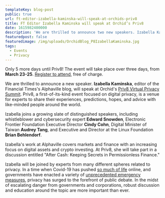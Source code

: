 ```yaml
---
templateKey: blog-post
public: true
url: ft-editor-izabella-kaminska-will-speak-at-orchids-priv8
title: FT Editor Izabella Kaminska will speak at Orchid’s Priv8
date: 1615982400000
description: 'We are thrilled to announce two new speakers. Izabella Kaminska, editor of the Financial Times’s Alphaville blog, will speak at Orchid’s Priv8 Virtual Privacy Summit.'
featuredpost: false
featuredimage: /img/uploads/OrchidBlog_P8IzabellaKaminska.jpg
tags:
  - Events
  - Privacy
---
```

Only 5 more days until Priv8! The event will take place over three days, from **March 23-25**. [Register to attend](https://www.orchid.com/priv8), free of charge.

We are thrilled to announce a new speaker. **Izabella Kaminska**, editor of the Financial Times's Alphaville blog, will speak at Orchid's [Priv8 Virtual Privacy Summit](https://www.orchid.com/priv8/). Priv8, a first-of-its-kind event focused on digital privacy, is a venue for experts to share their experiences, predictions, hopes, and advice with like-minded people around the world.

Izabella joins a growing slate of distinguished speakers, including whistleblower and cybersecurity expert **Edward Snowden**,  Electronic Frontier Foundation Executive Director **Cindy Cohn**, Digital Minister of Taiwan **Audrey Tang**, and Executive and Director at the Linux Foundation **Brian Behlendorf**.

Izabella's work at Alphaville covers markets and finance with an increasing focus on digital assets and crypto investing. At Priv8, she will take part in a discussion entitled "After Cash: Keeping Secrets in Permissionless Finance."

Izabella will be joined by experts from many different spheres related to privacy. In a time when Covid-19 has pushed [so much of life](/tips-for-protecting-your-privacy-while-working-from-home/) online, and governments have enacted a variety of [unprecedented emergency measures](/defending-freedom-in-the-time-of-coronavirus/), privacy has surged to the forefront of public debate. In the midst of escalating danger from governments and corporations, robust discussion and education around the topic are more important than ever.